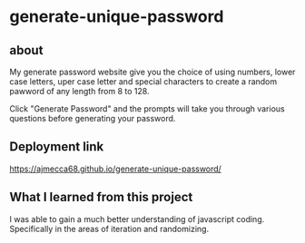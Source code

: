# generate-unique-password

## about

My generate password website give you the choice of using numbers, lower case letters, uper case letter and special characters to create a random pawword of any length from 8 to 128.

Click "Generate Password" and the prompts will take you through various questions before generating your password.

## Deployment link

https://ajmecca68.github.io/generate-unique-password/

## What I learned from this project

I was able to gain a much better understanding of javascript coding. Specifically in the areas of iteration and randomizing.

